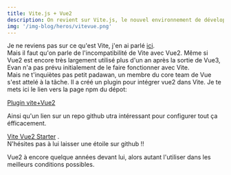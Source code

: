 ```yaml
---
title: Vite.js + Vue2
description: On revient sur Vite.js, le nouvel environnement de développement créé par Evan You, l'inventeur de Vue.js, car il impose Vue3 et ne fonctionne pas avec Vue2, c'est balo.
img: '/img-blog/heros/vitevue.png'
---
```

   
   
Je ne reviens pas sur ce qu'est Vite, j'en ai parlé [ici](/blog/article/vite-js).   
Mais il faut qu'on parle de l'incompatibilité de Vite avec Vue2. Même si Vue2 est encore très largement utilisé plus d'un an après la sortie de Vue3, Evan n'a pas prévu initialement de le faire fonctionner avec Vite.   
Mais ne t'inquiètes pas petit padawan, un membre du core team de Vue s'est attelé à la tâche. Il a créé un plugin pour intégrer vue2 dans Vite.   Je te mets ici le lien vers la page npm du dépot:   
   
   
[Plugin vite+Vue2](https://www.npmjs.com/package/vite-plugin-vue2)   
   
Ainsi qu'un lien sur un repo github  utra intéressant pour configurer tout ça éfficacement.  
  
[Vite Vue2 Starter](https://github.com/matt-auckland/vite-vue2-starter) .   
N'hésites pas à lui laisser une étoile sur github !!   
   
   
   
Vue2 à encore quelque années devant lui, alors autant l'utiliser dans les meilleurs conditions possibles.
   
   



